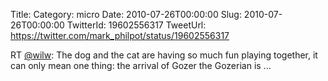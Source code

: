 Title: 
Category: micro
Date: 2010-07-26T00:00:00
Slug: 2010-07-26T00:00:00
TwitterId: 19602556317
TweetUrl: https://twitter.com/mark_philpot/status/19602556317

RT [@wilw](https://twitter.com/wilw): The dog and the cat are having so much fun playing together, it can only mean one thing: the arrival of Gozer the Gozerian is  ...